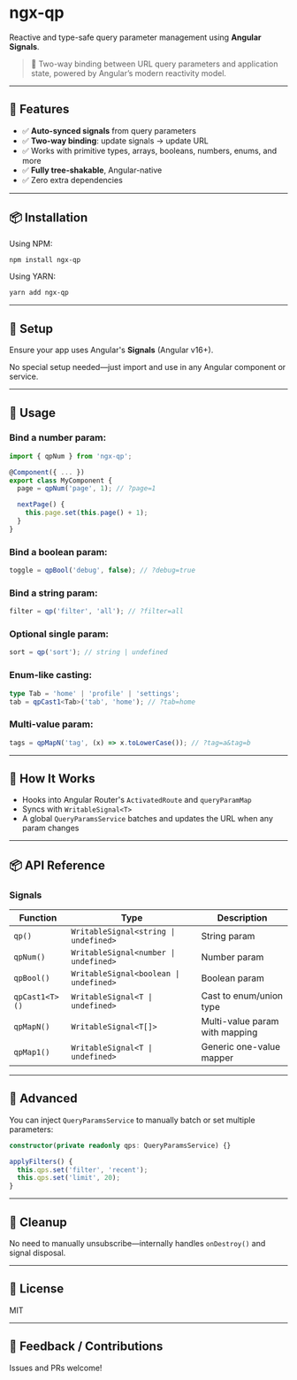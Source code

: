 # ngx-qp

Reactive and type-safe query parameter management using **Angular Signals**.

> 🔁 Two-way binding between URL query parameters and application state, powered by Angular’s modern reactivity model.

---

## 🚀 Features

- ✅ **Auto-synced signals** from query parameters
- ✅ **Two-way binding**: update signals → update URL
- ✅ Works with primitive types, arrays, booleans, numbers, enums, and more
- ✅ **Fully tree-shakable**, Angular-native
- ✅ Zero extra dependencies

---

## 📦 Installation

Using NPM:
```bash
npm install ngx-qp
```

Using YARN:
```bash
yarn add ngx-qp
```

---

## 🧩 Setup

Ensure your app uses Angular's **Signals** (Angular v16+).

No special setup needed—just import and use in any Angular component or service.

---

## 🧪 Usage

### Bind a number param:

```ts
import { qpNum } from 'ngx-qp';

@Component({ ... })
export class MyComponent {
  page = qpNum('page', 1); // ?page=1

  nextPage() {
    this.page.set(this.page() + 1);
  }
}
```

### Bind a boolean param:

```ts
toggle = qpBool('debug', false); // ?debug=true
```

### Bind a string param:

```ts
filter = qp('filter', 'all'); // ?filter=all
```

### Optional single param:

```ts
sort = qp('sort'); // string | undefined
```

### Enum-like casting:

```ts
type Tab = 'home' | 'profile' | 'settings';
tab = qpCast1<Tab>('tab', 'home'); // ?tab=home
```

### Multi-value param:

```ts
tags = qpMapN('tag', (x) => x.toLowerCase()); // ?tag=a&tag=b
```

---

## 🧠 How It Works

- Hooks into Angular Router's `ActivatedRoute` and `queryParamMap`
- Syncs with `WritableSignal<T>`
- A global `QueryParamsService` batches and updates the URL when any param changes

---

## 📦 API Reference

### Signals

| Function         | Type                                    | Description                         |
|------------------|-----------------------------------------|-------------------------------------|
| `qp()`           | `WritableSignal<string \| undefined>`   | String param                        |
| `qpNum()`        | `WritableSignal<number \| undefined>`   | Number param                        |
| `qpBool()`       | `WritableSignal<boolean \| undefined>`  | Boolean param                       |
| `qpCast1<T>()`   | `WritableSignal<T \| undefined>`        | Cast to enum/union type             |
| `qpMapN()`       | `WritableSignal<T[]>`                   | Multi-value param with mapping      |
| `qpMap1()`       | `WritableSignal<T \| undefined>`        | Generic one-value mapper            |

---

## 🔧 Advanced

You can inject `QueryParamsService` to manually batch or set multiple parameters:

```ts
constructor(private readonly qps: QueryParamsService) {}

applyFilters() {
  this.qps.set('filter', 'recent');
  this.qps.set('limit', 20);
}
```

---

## 🧼 Cleanup

No need to manually unsubscribe—internally handles `onDestroy()` and signal disposal.

---

## 📜 License

MIT

---

## 💬 Feedback / Contributions

Issues and PRs welcome!

